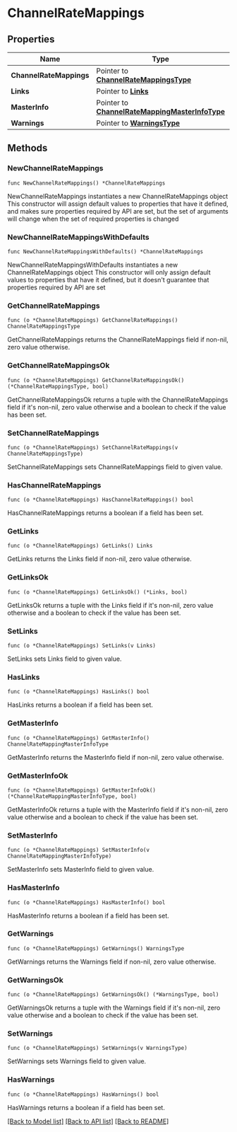 # ChannelRateMappings

## Properties

Name | Type | Description | Notes
------------ | ------------- | ------------- | -------------
**ChannelRateMappings** | Pointer to [**ChannelRateMappingsType**](ChannelRateMappingsType.md) |  | [optional] 
**Links** | Pointer to [**Links**](Links.md) |  | [optional] 
**MasterInfo** | Pointer to [**ChannelRateMappingMasterInfoType**](ChannelRateMappingMasterInfoType.md) |  | [optional] 
**Warnings** | Pointer to [**WarningsType**](WarningsType.md) |  | [optional] 

## Methods

### NewChannelRateMappings

`func NewChannelRateMappings() *ChannelRateMappings`

NewChannelRateMappings instantiates a new ChannelRateMappings object
This constructor will assign default values to properties that have it defined,
and makes sure properties required by API are set, but the set of arguments
will change when the set of required properties is changed

### NewChannelRateMappingsWithDefaults

`func NewChannelRateMappingsWithDefaults() *ChannelRateMappings`

NewChannelRateMappingsWithDefaults instantiates a new ChannelRateMappings object
This constructor will only assign default values to properties that have it defined,
but it doesn't guarantee that properties required by API are set

### GetChannelRateMappings

`func (o *ChannelRateMappings) GetChannelRateMappings() ChannelRateMappingsType`

GetChannelRateMappings returns the ChannelRateMappings field if non-nil, zero value otherwise.

### GetChannelRateMappingsOk

`func (o *ChannelRateMappings) GetChannelRateMappingsOk() (*ChannelRateMappingsType, bool)`

GetChannelRateMappingsOk returns a tuple with the ChannelRateMappings field if it's non-nil, zero value otherwise
and a boolean to check if the value has been set.

### SetChannelRateMappings

`func (o *ChannelRateMappings) SetChannelRateMappings(v ChannelRateMappingsType)`

SetChannelRateMappings sets ChannelRateMappings field to given value.

### HasChannelRateMappings

`func (o *ChannelRateMappings) HasChannelRateMappings() bool`

HasChannelRateMappings returns a boolean if a field has been set.

### GetLinks

`func (o *ChannelRateMappings) GetLinks() Links`

GetLinks returns the Links field if non-nil, zero value otherwise.

### GetLinksOk

`func (o *ChannelRateMappings) GetLinksOk() (*Links, bool)`

GetLinksOk returns a tuple with the Links field if it's non-nil, zero value otherwise
and a boolean to check if the value has been set.

### SetLinks

`func (o *ChannelRateMappings) SetLinks(v Links)`

SetLinks sets Links field to given value.

### HasLinks

`func (o *ChannelRateMappings) HasLinks() bool`

HasLinks returns a boolean if a field has been set.

### GetMasterInfo

`func (o *ChannelRateMappings) GetMasterInfo() ChannelRateMappingMasterInfoType`

GetMasterInfo returns the MasterInfo field if non-nil, zero value otherwise.

### GetMasterInfoOk

`func (o *ChannelRateMappings) GetMasterInfoOk() (*ChannelRateMappingMasterInfoType, bool)`

GetMasterInfoOk returns a tuple with the MasterInfo field if it's non-nil, zero value otherwise
and a boolean to check if the value has been set.

### SetMasterInfo

`func (o *ChannelRateMappings) SetMasterInfo(v ChannelRateMappingMasterInfoType)`

SetMasterInfo sets MasterInfo field to given value.

### HasMasterInfo

`func (o *ChannelRateMappings) HasMasterInfo() bool`

HasMasterInfo returns a boolean if a field has been set.

### GetWarnings

`func (o *ChannelRateMappings) GetWarnings() WarningsType`

GetWarnings returns the Warnings field if non-nil, zero value otherwise.

### GetWarningsOk

`func (o *ChannelRateMappings) GetWarningsOk() (*WarningsType, bool)`

GetWarningsOk returns a tuple with the Warnings field if it's non-nil, zero value otherwise
and a boolean to check if the value has been set.

### SetWarnings

`func (o *ChannelRateMappings) SetWarnings(v WarningsType)`

SetWarnings sets Warnings field to given value.

### HasWarnings

`func (o *ChannelRateMappings) HasWarnings() bool`

HasWarnings returns a boolean if a field has been set.


[[Back to Model list]](../README.md#documentation-for-models) [[Back to API list]](../README.md#documentation-for-api-endpoints) [[Back to README]](../README.md)


